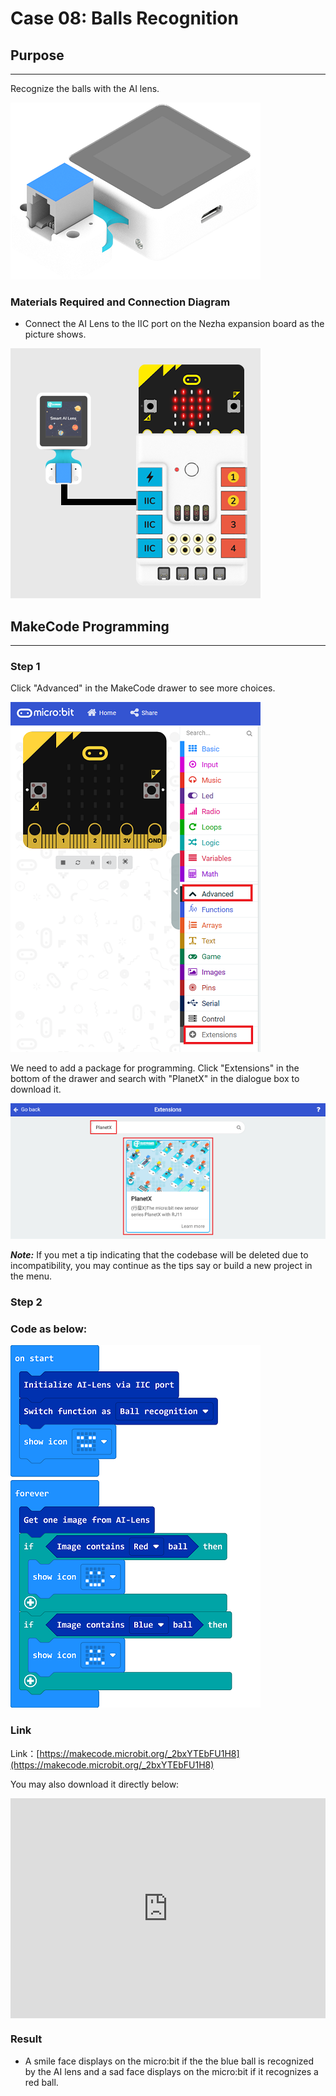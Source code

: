 # Case 08: Balls Recognition

## Purpose
---
Recognize the balls with the AI lens. 

![](./images/05035_01.png)

### Materials Required and Connection Diagram


- Connect the AI Lens to the IIC port on the Nezha expansion board as the picture shows. 

![](./images/05035_01_03.png)



## MakeCode Programming 
---

### Step 1

Click "Advanced" in the MakeCode drawer to see more choices.

![](./images/05001_04.png)

We need to add a package for programming. Click "Extensions" in the bottom of the drawer and search with "PlanetX" in the dialogue box to download it. 

![](./images/05001_05.png)

***Note:*** If you met a tip indicating that the codebase will be deleted due to incompatibility, you may continue as the tips say or build a new project in the menu. 

### Step 2

### Code as below:

![](./images/05035-08-06.png)



### Link
Link：[https://makecode.microbit.org/_2bxYTEbFU1H8](https://makecode.microbit.org/_2bxYTEbFU1H8)

You may also download it directly below:

<div style="position:relative;height:0;padding-bottom:70%;overflow:hidden;"><iframe style="position:absolute;top:0;left:0;width:100%;height:100%;" src="https://makecode.microbit.org/#pub:_2bxYTEbFU1H8" frameborder="0" sandbox="allow-popups allow-forms allow-scripts allow-same-origin"></iframe></div>  


### Result
- A smile face displays on the micro:bit if the the blue ball is recognized by the AI lens and a sad face displays on the micro:bit if it recognizes a red ball. 


